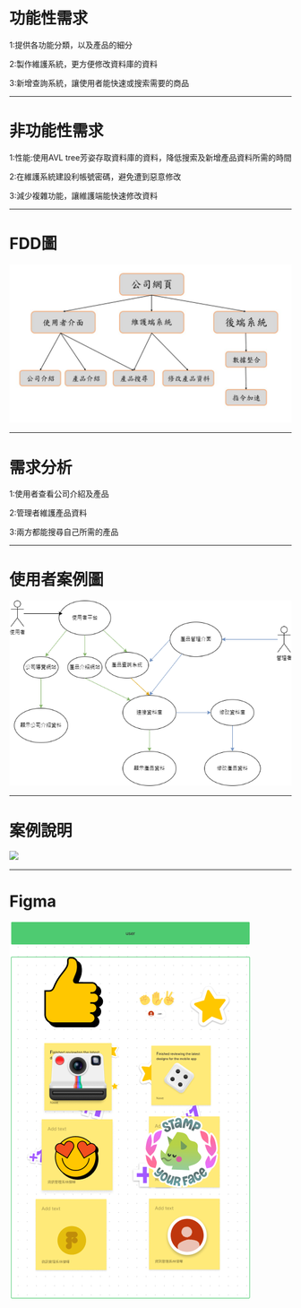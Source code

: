 # 功能性需求
1:提供各功能分類，以及產品的細分

2:製作維護系統，更方便修改資料庫的資料

3:新增查詢系統，讓使用者能快速或搜索需要的商品

---
# 非功能性需求
1:性能:使用AVL tree芳姿存取資料庫的資料，降低搜索及新增產品資料所需的時間

2:在維護系統建設利帳號密碼，避免遭到惡意修改

3:減少複雜功能，讓維護端能快速修改資料

---
# FDD圖
![](FDD.png)

---
# 需求分析
1:使用者查看公司介紹及產品

2:管理者維護產品資料

3:兩方都能搜尋自己所需的產品

---
# 使用者案例圖
![](使用者案例.png)

---
# 案例說明
![](案例說明.png)

---
# Figma
![](Figma.png)
